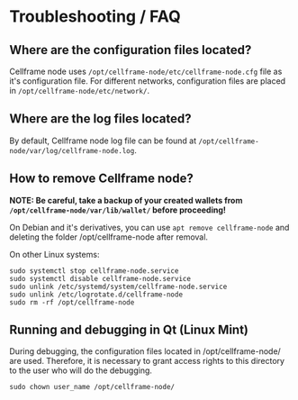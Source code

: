# Troubleshooting / FAQ

## Where are the configuration files located?

Cellframe node uses `/opt/cellframe-node/etc/cellframe-node.cfg` file as it's configuration file.
For different networks, configuration files are placed in `/opt/cellframe-node/etc/network/`.

## Where are the log files located?

By default, Cellframe node log file can be found at `/opt/cellframe-node/var/log/cellframe-node.log`.

## How to remove Cellframe node?

**NOTE: Be careful, take a backup of your created wallets from `/opt/cellframe-node/var/lib/wallet/` before proceeding!**

On Debian and it's derivatives, you can use `apt remove cellframe-node` and deleting the folder /opt/cellframe-node after removal. 

On other Linux systems:
```
sudo systemctl stop cellframe-node.service
sudo systemctl disable cellframe-node.service
sudo unlink /etc/systemd/system/cellframe-node.service
sudo unlink /etc/logrotate.d/cellframe-node
sudo rm -rf /opt/cellframe-node
```

## Running and debugging in Qt (Linux Mint)

During debugging, the configuration files located in /opt/cellframe-node/ are used. Therefore, it is necessary to grant access rights to this directory to the user who will do the debugging.

```
sudo chown user_name /opt/cellframe-node/
```
